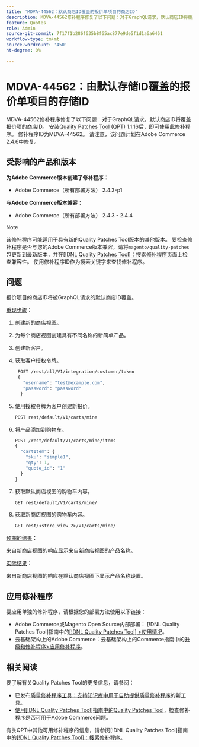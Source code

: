 ```yaml
---
title: 'MDVA-44562：默认商店ID覆盖的报价单项目的商店ID'
description: MDVA-44562修补程序修复了以下问题：对于GraphQL请求，默认商店ID将覆盖报价项的商店ID。 安装[Quality Patches Tool (QPT)](https://experienceleague.adobe.com/zh-hans/docs/commerce-knowledge-base/kb/announcements/commerce-announcements/magento-quality-patches-released-new-tool-to-self-serve-quality-patches) 1.1.16后，即可使用此修补程序。 修补程序ID为MDVA-44562。 请注意，该问题计划在Adobe Commerce 2.4.6中修复。
feature: Quotes
role: Admin
source-git-commit: 7f17f1b286f635b8f65ac877e9de5f1d1a6a6461
workflow-type: tm+mt
source-wordcount: '450'
ht-degree: 0%

---
```


# MDVA-44562：由默认存储ID覆盖的报价单项目的存储ID

MDVA-44562修补程序修复了以下问题：对于GraphQL请求，默认商店ID将覆盖报价项的商店ID。 安装[Quality Patches Tool (QPT)](https://experienceleague.adobe.com/zh-hans/docs/commerce-knowledge-base/kb/announcements/commerce-announcements/magento-quality-patches-released-new-tool-to-self-serve-quality-patches) 1.1.16后，即可使用此修补程序。 修补程序ID为MDVA-44562。 请注意，该问题计划在Adobe Commerce 2.4.6中修复。

## 受影响的产品和版本

**为Adobe Commerce版本创建了修补程序：**

* Adobe Commerce（所有部署方法） 2.4.3-p1

**与Adobe Commerce版本兼容：**

* Adobe Commerce（所有部署方法） 2.4.3 - 2.4.4

>[!NOTE]
>
>该修补程序可能适用于具有新的Quality Patches Tool版本的其他版本。 要检查修补程序是否与您的Adobe Commerce版本兼容，请将`magento/quality-patches`包更新到最新版本，并在[[!DNL Quality Patches Tool]：搜索修补程序页面](https://experienceleague.adobe.com/zh-hans/docs/commerce-knowledge-base/kb/announcements/commerce-announcements/magento-quality-patches-released-new-tool-to-self-serve-quality-patches)上检查兼容性。 使用修补程序ID作为搜索关键字来查找修补程序。

## 问题

报价项目的商店ID将被GraphQL请求的默认商店ID覆盖。

<u>重现步骤</u>：

1. 创建新的商店视图。
1. 为每个商店视图创建具有不同名称的新简单产品。
1. 创建新客户。
1. 获取客户授权令牌。

   ```GraphQL
    POST /rest/all/V1/integration/customer/token
    {
      "username": "test@example.com",
      "password": "password"
     }
   ```

1. 使用授权令牌为客户创建新报价。

   ```GraphQL
   POST rest/default/V1/carts/mine
   ```

1. 将产品添加到购物车。

   ```GraphQL
   POST /rest/default/V1/carts/mine/items
   {
     "cartItem": {
       "sku": "simple1",
       "qty": 1,
       "quote_id": "1"
     }
   }
   ```

1. 获取默认商店视图的购物车内容。

   ```GraphQL
   GET rest/default/V1/carts/mine/
   ```

1. 获取新商店视图的购物车内容。

   ```GraphQL
   GET rest/<store_view_2>/V1/carts/mine/
   ```

<u>预期的结果</u>：

来自新商店视图的响应显示来自新商店视图的产品名称。

<u>实际结果</u>：

来自新商店视图的响应在默认商店视图下显示产品名称设置。

## 应用修补程序

要应用单独的修补程序，请根据您的部署方法使用以下链接：

* Adobe Commerce或Magento Open Source内部部署： [!DNL Quality Patches Tool]指南中的[[!DNL Quality Patches Tool] >使用情况](/help/tools/quality-patches-tool/usage.md)。
* 云基础架构上的Adobe Commerce：云基础架构上的Commerce指南中的[升级和修补程序>应用修补程序](https://experienceleague.adobe.com/docs/commerce-cloud-service/user-guide/develop/upgrade/apply-patches.html?lang=zh-Hans)。

## 相关阅读

要了解有关Quality Patches Tool的更多信息，请参阅：

* 已发布[质量修补程序工具：支持知识库中用于自助提供质量修补程序](https://experienceleague.adobe.com/zh-hans/docs/commerce-knowledge-base/kb/announcements/commerce-announcements/magento-quality-patches-released-new-tool-to-self-serve-quality-patches)的新工具。
* [使用[!DNL Quality Patches Tool]指南中的Quality Patches Tool](/help/tools/quality-patches-tool/patches-available-in-qpt/check-patch-for-magento-issue-with-magento-quality-patches.md)，检查修补程序是否可用于Adobe Commerce问题。

有关QPT中其他可用修补程序的信息，请参阅[!DNL Quality Patches Tool]指南中的[[!DNL Quality Patches Tool]：搜索修补程序](https://experienceleague.adobe.com/tools/commerce-quality-patches/index.html?lang=zh-Hans)。
